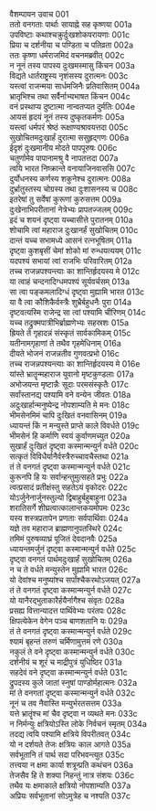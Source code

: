 वैशम्पायन उवाच	001  
ततो वनगताः पार्थाः सायाह्ने सह कृष्णया	001a  
उपविष्टाः कथाश्चक्रुर्दुःखशोकपरायणाः	001c  
प्रिया च दर्शनीया च पण्डिता च पतिव्रता	002a  
ततः कृष्णा धर्मराजमिदं वचनमब्रवीत्	002c  
न नूनं तस्य पापस्य दुःखमस्मासु किंचन	003a  
विद्यते धार्तराष्ट्रस्य नृशंसस्य दुरात्मनः	003c  
यस्त्वां राजन्मया सार्धमजिनैः प्रतिवासितम्	004a  
भ्रातृभिश्च तथा सर्वैर्नाभ्यभाषत किंचन	004c  
वनं प्रस्थाप्य दुष्टात्मा नान्वतप्यत दुर्मतिः	004e  
आयसं हृदयं नूनं तस्य दुष्कृतकर्मणः	005a  
यस्त्वां धर्मपरं श्रेष्ठं रूक्षाण्यश्रावयत्तदा	005c  
सुखोचितमदुःखार्हं दुरात्मा ससुहृद्गणः	006a  
ईदृशं दुःखमानीय मोदते पापपूरुषः	006c  
चतुर्णामेव पापानामश्रु वै नापतत्तदा	007a  
त्वयि भारत निष्क्रान्ते वनायाजिनवाससि	007c  
दुर्योधनस्य कर्णस्य शकुनेश्च दुरात्मनः	008a  
दुर्भ्रातुस्तस्य चोग्रस्य तथा दुःशासनस्य च	008c  
इतरेषां तु सर्वेषां कुरूणां कुरुसत्तम	009a  
दुःखेनाभिपरीतानां नेत्रेभ्यः प्रापतज्जलम्	009c  
इदं च शयनं दृष्ट्वा यच्चासीत्ते पुरातनम्	010a  
शोचामि त्वां महाराज दुःखानर्हं सुखोचितम्	010c  
दान्तं यच्च सभामध्ये आसनं रत्नभूषितम्	011a  
दृष्ट्वा कुशबृसीं चेमां शोको मां रुन्धयत्ययम्	011c  
यदपश्यं सभायां त्वां राजभिः परिवारितम्	012a  
तच्च राजन्नपश्यन्त्याः का शान्तिर्हृदयस्य मे	012c  
या त्वाहं चन्दनादिग्धमपश्यं सूर्यवर्चसम्	013a  
सा त्वा पङ्कमलादिग्धं दृष्ट्वा मुह्यामि भारत	013c  
या वै त्वा कौशिकैर्वस्त्रैः शुभ्रैर्बहुधनैः पुरा	014a  
दृष्टवत्यस्मि राजेन्द्र सा त्वां पश्यामि चीरिणम्	014c  
यच्च तद्रुक्मपात्रीभिर्ब्राह्मणेभ्यः सहस्रशः	015a  
ह्रियते ते गृहादन्नं संस्कृतं सार्वकामिकम्	015c  
यतीनामगृहाणां ते तथैव गृहमेधिनाम्	016a  
दीयते भोजनं राजन्नतीव गुणवत्प्रभो	016c  
तच्च राजन्नपश्यन्त्याः का शान्तिर्हृदयस्य मे	016e  
यांस्ते भ्रातॄन्महाराज युवानो मृष्टकुण्डलाः	017a  
अभोजयन्त मृष्टान्नैः सूदाः परमसंस्कृतैः	017c  
सर्वांस्तानद्य पश्यामि वने वन्येन जीवतः	018a  
अदुःखार्हान्मनुष्येन्द्र नोपशाम्यति मे मनः	018c  
भीमसेनमिमं चापि दुःखितं वनवासिनम्	019a  
ध्यायन्तं किं न मन्युस्ते प्राप्ते काले विवर्धते	019c  
भीमसेनं हि कर्माणि स्वयं कुर्वाणमच्युत	020a  
सुखार्हं दुःखितं दृष्ट्वा कस्मान्मन्युर्न वर्धते	020c  
सत्कृतं विविधैर्यानैर्वस्त्रैरुच्चावचैस्तथा	021a  
तं ते वनगतं दृष्ट्वा कस्मान्मन्युर्न वर्धते	021c  
कुरूनपि हि यः सर्वान्हन्तुमुत्सहते प्रभुः	022a  
त्वत्प्रसादं प्रतीक्षंस्तु सहतेऽयं वृकोदरः	022c  
योऽर्जुनेनार्जुनस्तुल्यो द्विबाहुर्बहुबाहुना	023a  
शरातिसर्गे शीघ्रत्वात्कालान्तकयमोपमः	023c  
यस्य शस्त्रप्रतापेन प्रणताः सर्वपार्थिवाः	024a  
यज्ञे तव महाराज ब्राह्मणानुपतस्थिरे	024c  
तमिमं पुरुषव्याघ्रं पूजितं देवदानवैः	025a  
ध्यायन्तमर्जुनं दृष्ट्वा कस्मान्मन्युर्न वर्धते	025c  
दृष्ट्वा वनगतं पार्थमदुःखार्हं सुखोचितम्	026a  
न च ते वर्धते मन्युस्तेन मुह्यामि भारत	026c  
यो देवांश्च मनुष्यांश्च सर्पांश्चैकरथोऽजयत्	027a  
तं ते वनगतं दृष्ट्वा कस्मान्मन्युर्न वर्धते	027c  
यो यानैरद्भुताकारैर्हयैर्नागैश्च संवृतः	028a  
प्रसह्य वित्तान्यादत्त पार्थिवेभ्यः परंतपः	028c  
क्षिपत्येकेन वेगेन पञ्च बाणशतानि यः	029a  
तं ते वनगतं दृष्ट्वा कस्मान्मन्युर्न वर्धते	029c  
श्यामं बृहन्तं तरुणं चर्मिणामुत्तमं रणे	030a  
नकुलं ते वने दृष्ट्वा कस्मान्मन्युर्न वर्धते	030c  
दर्शनीयं च शूरं च माद्रीपुत्रं युधिष्ठिर	031a  
सहदेवं वने दृष्ट्वा कस्मान्मन्युर्न वर्धते	031c  
द्रुपदस्य कुले जातां स्नुषां पाण्डोर्महात्मनः	032a  
मां ते वनगतां दृष्ट्वा कस्मान्मन्युर्न वर्धते	032c  
नूनं च तव नैवास्ति मन्युर्भरतसत्तम	033a  
यत्ते भ्रातॄंश्च मां चैव दृष्ट्वा न व्यथते मनः	033c  
न निर्मन्युः क्षत्रियोऽस्ति लोके निर्वचनं स्मृतम्	034a  
तदद्य त्वयि पश्यामि क्षत्रिये विपरीतवत्	034c  
यो न दर्शयते तेजः क्षत्रियः काल आगते	035a  
सर्वभूतानि तं पार्थ सदा परिभवन्त्युत	035c  
तत्त्वया न क्षमा कार्या शत्रून्प्रति कथंचन	036a  
तेजसैव हि ते शक्या निहन्तुं नात्र संशयः	036c  
तथैव यः क्षमाकाले क्षत्रियो नोपशाम्यति	037a  
अप्रियः सर्वभूतानां सोऽमुत्रेह च नश्यति	037c  
